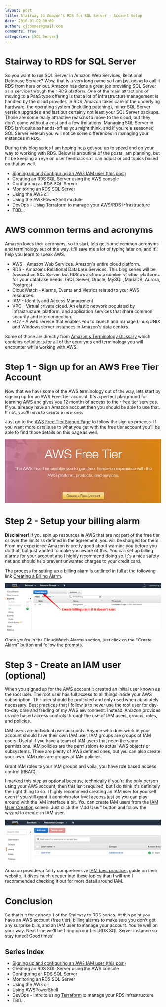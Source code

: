 ```yaml
---
layout: post
title: Stairway to Amazon's RDS for SQL Server - Account Setup
date: 2018-01-02 00:00
author: cjsommer@gmail.com
comments: true
categories: [SQL Server]
---
```

<!-- Image and URL references used in this post -->
[url_terraform]: https://www.terraform.io/
[url_aws_root]: https://aws.amazon.com/
[url_aws_billing_alarm]: http://docs.aws.amazon.com/awsaccountbilling/latest/aboutv2/free-tier-alarms.html
[img_aws_billing_alarm]: /img/2017/10/aws_billing_alarm.png
[url_aws_free_signup]: https://aws.amazon.com/free/
[img_aws_free_signup]: /img/2017/10/aws_free_signup.png
[url_aws_create_iam_user]: https://console.aws.amazon.com/iam/home#/users
[img_aws_create_iam_user]: /img/2017/10/aws_create_iam_user.png

<!-- Content -->
# Stairway to RDS for SQL Server
So you want to run SQL Server in Amazon Web Services, Relational Database Service? Wow, that is a very long name so I am just going to call it RDS from here on out. Amazon has done a great job providing SQL Server as a service through their RDS platform. One of the main attractions of moving to a PaaS type offering is that a lot of infrastructure management is handled by the cloud provider. In RDS, Amazon takes care of the underlying hardware, the operating system (including patching), minor SQL Server version upgrades, and last but certainly not least your SQL Server backups. Those are some really attractive reasons to move to the cloud, but they don't come without a cost and a few limitations. Managing SQL Server in RDS isn't quite as hands-off as you might think, and if you're a seasoned SQL Server veteran you will notice some differences in managing your instances in RDS.

During this blog series I am hoping help get you up to speed and on your way to working with RDS. Below is an outline of the posts I am planning, but I'll be keeping an eye on user feedback so I can adjust or add topics based on that as well. 

[url_stairway_rds_post_1]: /2017-11-21-stairway-to-rds-sqlserver-step1-account.html

- [Signing up and configuring an AWS IAM user (this post)][url_stairway_rds_post_1]
- Creating an RDS SQL Server using the AWS console
- Configuring an RDS SQL Server
- Monitoring an RDS SQL Server
- Using the AWS cli
- Using the AWSPowerShell module
- DevOps - Using [Terraform][url_terraform] to manage your AWS/RDS Infrastructure
- TBD...

# AWS common terms and acronyms
Amazon loves their acronyms, so to start, lets get some common acronyms and terminology out of the way. It'll save me a lot of typing later on, and it'll help you learn to speak AWS.

- AWS - Amazon Web Services. Amazon's entire cloud platform.
- RDS - Amazon's Relational Database Services. This blog series will be focused on SQL Server, but RDS also offers a number of other platforms for your database needs. (SQL Server, Oracle, MySQL, MariaDB, Aurora, Postgres)
- CloudWatch - Alarms, Events and Metrics related to your AWS resources.
- IAM - Identity and Access Management 
- VPC - Virtual private cloud. An elastic network populated by infrastructure, platform, and application services that share common security and interconnection.
- EC2 - A web service that enables you to launch and manage Linux/UNIX and Windows server instances in Amazon's data centers.

[url_aws_terminology]: http://docs.aws.amazon.com/general/latest/gr/glos-chap.html

Some of those are directly from [Amazon's Terminology Glossary][url_aws_terminology] which contains definitions for all of the acronyms and terminology you will encounter while working with AWS.

# Step 1 - Sign up for an AWS Free Tier Account
Now that we have some of the AWS terminology out of the way, lets start by signing up for an AWS Free Tier account. It's a perfect playground for learning AWS and gives you 12 months of access to their free tier services. If you already have an Amazon account then you should be able to use that. If not, you'll have to create a new one.

Just go to the [AWS Free Tier Signup Page][url_aws_free_signup] to follow the sign up process. If you want more details as to what you get with the free tier account you'll be able to find those details on this page as well.

[![AWS Signup Page][img_aws_free_signup]][url_aws_free_signup]

# Step 2 - Setup your billing alarm
**Disclaimer!** If you spin up resources in AWS that are not part of the free tier, or over the limits as defined in the agreement, you will be charged for them. From my experience Amazon is pretty good about warning you before you do that, but just wanted to make you aware of this. You can set up billing alarms for your account and I highly recommend doing so. It's a nice safety net and should help prevent unwanted charges to your credit card. 

The process for setting up a billing alarm is outlined in full at the following link [Creating a Billing Alarm][url_aws_billing_alarm].

[![Billing Alarm][img_aws_billing_alarm]][url_aws_billing_alarm]

Once you're in the CloudWatch Alarms section, just click on the "Create Alarm" button and follow the prompts.

# Step 3 - Create an IAM user (optional)
When you signed up for the AWS account it created an initial user known as the root user. The root user has full access to all things inside your AWS subscription. This user should be protected and only used when absolutely necessary. Best practices that I follow is to never use the root user for day-to-day care and feeding of my AWS environment. Instead, Amazon provides us role based access controls through the use of IAM users, groups, roles, and policies. 

IAM users are individual user accounts. Anyone who does work in your account should have their own IAM user. 
IAM groups are groups of IAM users. Useful if you have a team of IAM users that need the same permissions.
IAM policies are the permissions to actual AWS objects or subsystems. There are plenty of AWS defined ones, but you can also create your own.
IAM roles are groups of IAM policies. 

Grant IAM roles to your IAM groups and voila, you have role based access control (RBAC).

I marked this step as optional because technically if you're the only person using your AWS account, then this isn't required, but I do think it's definitely the right thing to do. I highly recommend creating an IAM user for yourself even if you still grant it administrator level access just so you can play around with the IAM interface a bit. You can create IAM users from the [IAM User Creation][url_aws_create_iam_user] screen. Just click the "Add User" button and follow the wizard to create an IAM user. 

[![IAM User Creation][img_aws_create_iam_user]][url_aws_create_iam_user]

[url_iam_best_practices]: http://docs.aws.amazon.com/IAM/latest/UserGuide/best-practices.html
Amazon provides a fairly comprehensive [IAM best practices][url_iam_best_practices] guide on their website. It dives much deeper into these topics than I will and I recommended checking it out for more detail around IAM.

# Conclusion
So that's it for episode 1 of the Stairway to RDS series. At this point you have an AWS account (free tier), billing alarms to make sure you don't get any surprise bills, and an IAM user to manage your account. You're well on your way. Next time we'll be firing up our first RDS SQL Server instance so stay tuned! Good times!

## Series Index
- [Signing up and configuring an AWS IAM user (this post)][url_stairway_rds_post_1]
- Creating an RDS SQL Server using the AWS console
- Configuring an RDS SQL Server
- Monitoring an RDS SQL Server
- Using the AWS cli
- Using AWSPowerShell
- DevOps - Intro to using [Terraform][url_terraform] to manage your RDS Infrastructure
- TBD...
